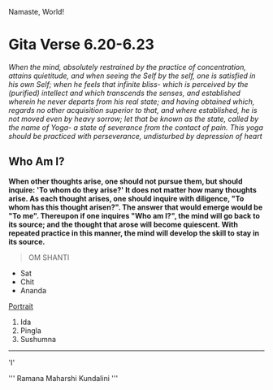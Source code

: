 Namaste, World!

# Gita Verse 6.20-6.23

*When the mind, absolutely restrained by the practice of concentration, attains quietitude, and when seeing the Self by the self, one is satisfied in his own Self; when he feels that infinite bliss- which is perceived by the (purified) intellect and which transcends the senses, and established wherein he never departs from his real state; and having obtained which, regards no other acquisition superior to that, and where established, he is not moved even by heavy sorrow; let that be known as the state, called by the name of Yoga- a state of severance from the contact of pain. This yoga should be practiced with perseverance, undisturbed by depression of heart*

## Who Am I?

**When other thoughts arise, one should not pursue them, but should inquire: 'To whom do they arise?' It does not matter how many thoughts arise. As each thought arises, one should inquire with diligence, "To whom has this thought arisen?". The answer that would emerge would be "To me". Thereupon if one inquires "Who am I?", the mind will go back to its source; and the thought that arose will become quiescent. With repeated practice in this manner, the mind will develop the skill to stay in its source.**

> OM SHANTI

* Sat
* Chit
* Ananda

[Portrait](https://www.google.com/search?q=ramana+maharshi&sxsrf=ALiCzsbs6v00a5BPXFZ98KeP6X8n4J7XOw:1664408359628&source=lnms&tbm=isch&sa=X&ved=2ahUKEwjyrqWo1Lj6AhVSOewKHbalCNgQ_AUoAXoECAIQAw#imgrc=pJZN1PoLvMSujM)

1. Ida
2. Pingla
3. Sushumna

---

'I'

'''
Ramana Maharshi
Kundalini
'''
